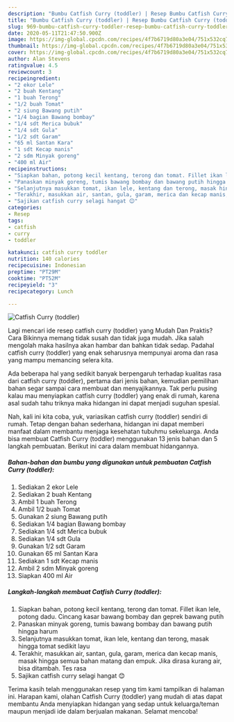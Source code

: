 ```yaml
---
description: "Bumbu Catfish Curry (toddler) | Resep Bumbu Catfish Curry (toddler) Yang Bisa Manjain Lidah"
title: "Bumbu Catfish Curry (toddler) | Resep Bumbu Catfish Curry (toddler) Yang Bisa Manjain Lidah"
slug: 969-bumbu-catfish-curry-toddler-resep-bumbu-catfish-curry-toddler-yang-bisa-manjain-lidah
date: 2020-05-11T21:47:50.900Z
image: https://img-global.cpcdn.com/recipes/4f7b6719d80a3e04/751x532cq70/catfish-curry-toddler-foto-resep-utama.jpg
thumbnail: https://img-global.cpcdn.com/recipes/4f7b6719d80a3e04/751x532cq70/catfish-curry-toddler-foto-resep-utama.jpg
cover: https://img-global.cpcdn.com/recipes/4f7b6719d80a3e04/751x532cq70/catfish-curry-toddler-foto-resep-utama.jpg
author: Alan Stevens
ratingvalue: 4.5
reviewcount: 3
recipeingredient:
- "2 ekor Lele"
- "2 buah Kentang"
- "1 buah Terong"
- "1/2 buah Tomat"
- "2 siung Bawang putih"
- "1/4 bagian Bawang bombay"
- "1/4 sdt Merica bubuk"
- "1/4 sdt Gula"
- "1/2 sdt Garam"
- "65 ml Santan Kara"
- "1 sdt Kecap manis"
- "2 sdm Minyak goreng"
- "400 ml Air"
recipeinstructions:
- "Siapkan bahan, potong kecil kentang, terong dan tomat. Fillet ikan lele, potong dadu. Cincang kasar bawang bombay dan geprek bawang putih"
- "Panaskan minyak goreng, tumis bawang bombay dan bawang putih hingga harum"
- "Selanjutnya masukkan tomat, ikan lele, kentang dan terong, masak hingga tomat sedikit layu"
- "Terakhir, masukkan air, santan, gula, garam, merica dan kecap manis, masak hingga semua bahan matang dan empuk. Jika dirasa kurang air, bisa ditambah. Tes rasa"
- "Sajikan catfish curry selagi hangat 😊"
categories:
- Resep
tags:
- catfish
- curry
- toddler

katakunci: catfish curry toddler 
nutrition: 140 calories
recipecuisine: Indonesian
preptime: "PT29M"
cooktime: "PT52M"
recipeyield: "3"
recipecategory: Lunch

---
```



![Catfish Curry (toddler)](https://img-global.cpcdn.com/recipes/4f7b6719d80a3e04/751x532cq70/catfish-curry-toddler-foto-resep-utama.jpg)

Lagi mencari ide resep catfish curry (toddler) yang Mudah Dan Praktis? Cara Bikinnya memang tidak susah dan tidak juga mudah. Jika salah mengolah maka hasilnya akan hambar dan bahkan tidak sedap. Padahal catfish curry (toddler) yang enak seharusnya mempunyai aroma dan rasa yang mampu memancing selera kita.



Ada beberapa hal yang sedikit banyak berpengaruh terhadap kualitas rasa dari catfish curry (toddler), pertama dari jenis bahan, kemudian pemilihan bahan segar sampai cara membuat dan menyajikannya. Tak perlu pusing kalau mau menyiapkan catfish curry (toddler) yang enak di rumah, karena asal sudah tahu triknya maka hidangan ini dapat menjadi suguhan spesial.


Nah, kali ini kita coba, yuk, variasikan catfish curry (toddler) sendiri di rumah. Tetap dengan bahan sederhana, hidangan ini dapat memberi manfaat dalam membantu menjaga kesehatan tubuhmu sekeluarga. Anda bisa membuat Catfish Curry (toddler) menggunakan 13 jenis bahan dan 5 langkah pembuatan. Berikut ini cara dalam membuat hidangannya.

<!--inarticleads1-->

##### Bahan-bahan dan bumbu yang digunakan untuk pembuatan Catfish Curry (toddler):

1. Sediakan 2 ekor Lele
1. Sediakan 2 buah Kentang
1. Ambil 1 buah Terong
1. Ambil 1/2 buah Tomat
1. Gunakan 2 siung Bawang putih
1. Sediakan 1/4 bagian Bawang bombay
1. Sediakan 1/4 sdt Merica bubuk
1. Sediakan 1/4 sdt Gula
1. Gunakan 1/2 sdt Garam
1. Gunakan 65 ml Santan Kara
1. Sediakan 1 sdt Kecap manis
1. Ambil 2 sdm Minyak goreng
1. Siapkan 400 ml Air




<!--inarticleads2-->

##### Langkah-langkah membuat Catfish Curry (toddler):

1. Siapkan bahan, potong kecil kentang, terong dan tomat. Fillet ikan lele, potong dadu. Cincang kasar bawang bombay dan geprek bawang putih
1. Panaskan minyak goreng, tumis bawang bombay dan bawang putih hingga harum
1. Selanjutnya masukkan tomat, ikan lele, kentang dan terong, masak hingga tomat sedikit layu
1. Terakhir, masukkan air, santan, gula, garam, merica dan kecap manis, masak hingga semua bahan matang dan empuk. Jika dirasa kurang air, bisa ditambah. Tes rasa
1. Sajikan catfish curry selagi hangat 😊




Terima kasih telah menggunakan resep yang tim kami tampilkan di halaman ini. Harapan kami, olahan Catfish Curry (toddler) yang mudah di atas dapat membantu Anda menyiapkan hidangan yang sedap untuk keluarga/teman maupun menjadi ide dalam berjualan makanan. Selamat mencoba!
